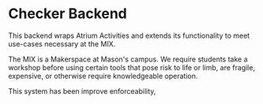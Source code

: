 # Checker Backend

This backend wraps Atrium Activities and extends its functionality to meet use-cases necessary at the MIX. 

The MIX is a Makerspace at Mason's campus. We require students take a workshop before using certain tools that pose risk to life or limb, are fragile, expensive, or otherwise require knowledgeable operation.

This system has been improve enforceability, 

